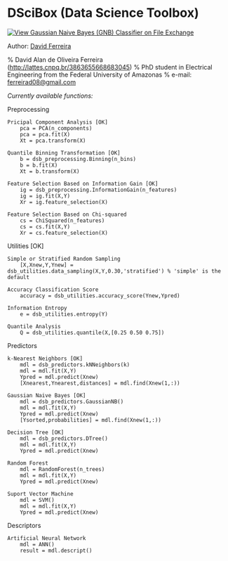 # DSciBox (Data Science Toolbox)

[![View Gaussian Naive Bayes (GNB) Classifier on File Exchange](https://www.mathworks.com/matlabcentral/images/matlab-file-exchange.svg)](https://www.mathworks.com/matlabcentral/fileexchange/76355-gaussian-naive-bayes-gnb-classifier)

Author: [David Ferreira](http://lattes.cnpq.br/3863655668683045)

% David Alan de Oliveira Ferreira (http://lattes.cnpq.br/3863655668683045)
% PhD student in Electrical Engineering from the Federal University of Amazonas
% e-mail: ferreirad08@gmail.com

*Currently available functions:*

Preprocessing
        
    Pricipal Component Analysis [OK]
        pca = PCA(n_components)
        pca = pca.fit(X)
        Xt = pca.transform(X)
    
    Quantile Binning Transformation [OK]
        b = dsb_preprocessing.Binning(n_bins)
        b = b.fit(X)
        Xt = b.transform(X)
    
    Feature Selection Based on Information Gain [OK]
        ig = dsb_preprocessing.InformationGain(n_features)
        ig = ig.fit(X,Y)
        Xr = ig.feature_selection(X)
    
    Feature Selection Based on Chi-squared
        cs = ChiSquared(n_features)
        cs = cs.fit(X,Y)
        Xr = cs.feature_selection(X)

Utilities [OK]

    Simple or Stratified Random Sampling
        [X,Xnew,Y,Ynew] = dsb_utilities.data_sampling(X,Y,0.30,'stratified') % 'simple' is the default
    
    Accuracy Classification Score
        accuracy = dsb_utilities.accuracy_score(Ynew,Ypred)

    Information Entropy
        e = dsb_utilities.entropy(Y)

    Quantile Analysis
        Q = dsb_utilities.quantile(X,[0.25 0.50 0.75])
        
Predictors

    k-Nearest Neighbors [OK]
        mdl = dsb_predictors.kNNeighbors(k)
        mdl = mdl.fit(X,Y)
        Ypred = mdl.predict(Xnew)
        [Xnearest,Ynearest,distances] = mdl.find(Xnew(1,:))

    Gaussian Naive Bayes [OK]
        mdl = dsb_predictors.GaussianNB()
        mdl = mdl.fit(X,Y)
        Ypred = mdl.predict(Xnew)
        [Ysorted,probabilities] = mdl.find(Xnew(1,:))

    Decision Tree [OK]
        mdl = dsb_predictors.DTree()
        mdl = mdl.fit(X,Y)
        Ypred = mdl.predict(Xnew)

    Random Forest
        mdl = RandomForest(n_trees)
        mdl = mdl.fit(X,Y)
        Ypred = mdl.predict(Xnew)

    Suport Vector Machine
        mdl = SVM()
        mdl = mdl.fit(X,Y)
        Ypred = mdl.predict(Xnew)

Descriptors

    Artificial Neural Network
        mdl = ANN()
        result = mdl.descript()
